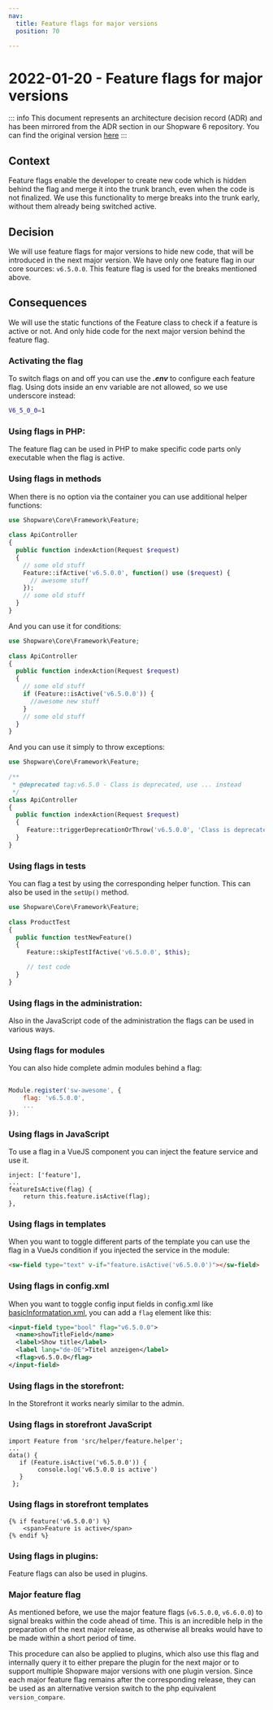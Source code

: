 ```yaml
---
nav:
  title: Feature flags for major versions
  position: 70

---
```


# 2022-01-20 - Feature flags for major versions

::: info
This document represents an architecture decision record (ADR) and has been mirrored from the ADR section in our Shopware 6 repository.
You can find the original version [here](https://github.com/shopware/platform/blob/trunk/adr/workflow/2022-01-20-feature-flags-for-major-versions.md)
:::

## Context
Feature flags enable the developer to create new code which is hidden behind the flag and merge it into the trunk branch, even when the code is not finalized.
We use this functionality to merge breaks into the trunk early, without them already being switched active.

## Decision
We will use feature flags for major versions to hide new code, that will be introduced in the next major version.
We have only one feature flag in our core sources: `v6.5.0.0`. This feature flag is used for the breaks mentioned above.

## Consequences
We will use the static functions of the Feature class to check if a feature is active or not. And only hide code for the next major version behind the feature flag.

### Activating the flag
To switch flags on and off you can use the ***.env*** to configure each feature flag. Using dots inside an env variable are not allowed, so we use underscore instead:

```bash
V6_5_0_0=1
```

### Using flags in PHP:
The feature flag can be used in PHP to make specific code parts only executable when the flag is active.

### Using flags in methods
When there is no option via the container you can use additional helper functions:

```php
use Shopware\Core\Framework\Feature;
 
class ApiController
{
  public function indexAction(Request $request)
  {
    // some old stuff
    Feature::ifActive('v6.5.0.0', function() use ($request) {
      // awesome stuff
    });
    // some old stuff
  }
}
```

And you can use it for conditions:

```php
use Shopware\Core\Framework\Feature;
 
class ApiController
{
  public function indexAction(Request $request)
  {
    // some old stuff
    if (Feature::isActive('v6.5.0.0')) {
      //awesome new stuff
    }
    // some old stuff
  }
}
```

And you can use it simply to throw exceptions:

```php
use Shopware\Core\Framework\Feature;
 
/**
 * @deprecated tag:v6.5.0 - Class is deprecated, use ... instead
 */
class ApiController
{
  public function indexAction(Request $request)
  {
     Feature::triggerDeprecationOrThrow('v6.5.0.0', 'Class is deprecated, use ... instead');
  }
}
```

### Using flags in tests
You can flag a test by using the corresponding helper function. This can also be used in the `setUp()` method.

```php
use Shopware\Core\Framework\Feature;
 
class ProductTest
{
  public function testNewFeature() 
  {
     Feature::skipTestIfActive('v6.5.0.0', $this);

     // test code
  }
}
```

### Using flags in the administration:
Also in the JavaScript code of the administration the flags can be used in various ways.

### Using flags for modules
You can also hide complete admin modules behind a flag:

```javascript
 
Module.register('sw-awesome', {
    flag: 'v6.5.0.0',
    ...
});
```

### Using flags in JavaScript
To use a flag in a VueJS component you can inject the feature service and use it.
```
inject: ['feature'],
...
featureIsActive(flag) {
    return this.feature.isActive(flag);
},
```

### Using flags in templates
When you want to toggle different parts of the template you can use the flag in a VueJs condition if you injected the service in the module:

```html
<sw-field type="text" v-if="feature.isActive('v6.5.0.0')"></sw-field>
```

### Using flags in config.xml

When you want to toggle config input fields in config.xml like [basicInformatation.xml](https://gitlab.shopware.com/shopware/6/product/platform/-/blob/trunk/src/Core/System/Resources/config/basicInformation.xml), you can add a `flag` element like this:

```xml
<input-field type="bool" flag="v6.5.0.0">
  <name>showTitleField</name>
  <label>Show title</label>
  <label lang="de-DE">Titel anzeigen</label>
  <flag>v6.5.0.0</flag>
</input-field>
```

### Using flags in the storefront:
In the Storefront it works nearly similar to the admin.

### Using flags in storefront JavaScript
```
import Feature from 'src/helper/feature.helper';
...
data() {
   if (Feature.isActive('v6.5.0.0')) {
        console.log('v6.5.0.0 is active')
   }
 };
```

### Using flags in storefront templates
```
{% if feature('v6.5.0.0') %}
    <span>Feature is active</span>
{% endif %}
```

### Using flags in plugins:
Feature flags can also be used in plugins.

### Major feature flag
As mentioned before, we use the major feature flags (`v6.5.0.0`, `v6.6.0.0`) to signal breaks within the code ahead of time. This is an incredible help in the preparation of the next major release, as otherwise all breaks would have to be made within a short period of time.

This procedure can also be applied to plugins, which also use this flag and internally query it to either prepare the plugin for the next major or to support multiple Shopware major versions with one plugin version. Since each major feature flag remains after the corresponding release, they can be used as an alternative version switch to the php equivalent `version_compare`.
